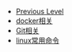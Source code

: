 <!-- docs/_sidebar.md created by Zachary Li -->

- [Previous Level](README)
- [docker相关](Linux/docker相关.md)
- [Git相关](Linux/Git相关.md)
- [linux常用命令](Linux/linux常用命令.md)
